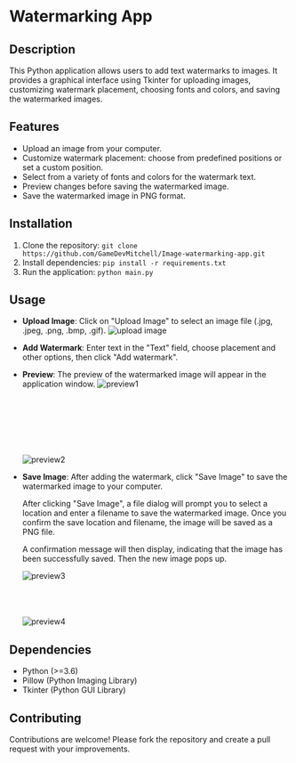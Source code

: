 # Watermarking App

## Description

This Python application allows users to add text watermarks to images. It provides a graphical interface using Tkinter for uploading images, customizing watermark placement, choosing fonts and colors, and saving the watermarked images.

## Features

- Upload an image from your computer.
- Customize watermark placement: choose from predefined positions or set a custom position.
- Select from a variety of fonts and colors for the watermark text.
- Preview changes before saving the watermarked image.
- Save the watermarked image in PNG format.

## Installation

1. Clone the repository:
   `git clone https://github.com/GameDevMitchell/Image-watermarking-app.git`
2. Install dependencies:
   `pip install -r requirements.txt`
3. Run the application:
   `python main.py`


## Usage

- **Upload Image**: Click on "Upload Image" to select an image file (.jpg, .jpeg, .png, .bmp, .gif).
  ![upload image](https://github.com/GameDevMitchell/Image-watermarking-app/assets/146736445/bd8a0687-b293-4fe5-96d0-7f6f04795bdd)

- **Add Watermark**: Enter text in the "Text" field, choose placement and other options, then click "Add watermark".
- **Preview**: The preview of the watermarked image will appear in the application window.
  ![preview1](https://github.com/GameDevMitchell/Image-watermarking-app/assets/146736445/def99739-7f00-449d-a56b-e1b05b8b7a73)
<br><br><br><br><br><br><br><br>
  ![preview2](https://github.com/GameDevMitchell/Image-watermarking-app/assets/146736445/e8b37dc8-65a4-4379-90c8-4263d53b7bad)


- **Save Image**: After adding the watermark, click "Save Image" to save the watermarked image to your computer.
  
  After clicking "Save Image", a file dialog will prompt you to select a location and enter a filename to save the watermarked image. Once you confirm the save location and filename, the image will be saved as a PNG file.

  A confirmation message will then display, indicating that the image has been successfully saved. Then the new image pops up.

  ![preview3](https://github.com/GameDevMitchell/Image-watermarking-app/assets/146736445/167f4f42-3301-4d2d-a434-18153146b656)
  <br><br><br><br>

  ![preview4](https://github.com/GameDevMitchell/Image-watermarking-app/assets/146736445/d8c8c0e6-4764-4ae6-b839-25313a43580c)



## Dependencies

- Python (>=3.6)
- Pillow (Python Imaging Library)
- Tkinter (Python GUI Library)

## Contributing

Contributions are welcome! Please fork the repository and create a pull request with your improvements.

<!-- ## License

This project is licensed under the MIT License - see the LICENSE file for details. -->

   
